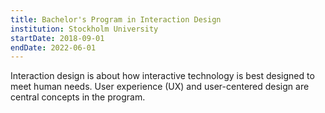 ```yaml
---
title: Bachelor's Program in Interaction Design
institution: Stockholm University
startDate: 2018-09-01
endDate: 2022-06-01
---
```


Interaction design is about how interactive technology is best designed to meet human needs. User experience (UX) and user-centered design are central concepts in the program.
